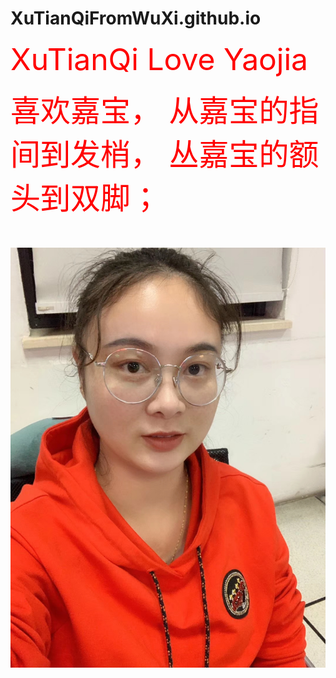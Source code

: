 # XuTianQiFromWuXi.github.io
<html>
<head>
<p><font size="9" color="red" >
XuTianQi Love  Yaojia
<body  background="beijing.jpg">
<p>
<font size="18" color="red" >
喜欢嘉宝，
从嘉宝的指间到发梢，
丛嘉宝的额头到双脚；</font> </p>
<p> 
<img src="jiabao.jpg"> </p>
</body>
</html>

